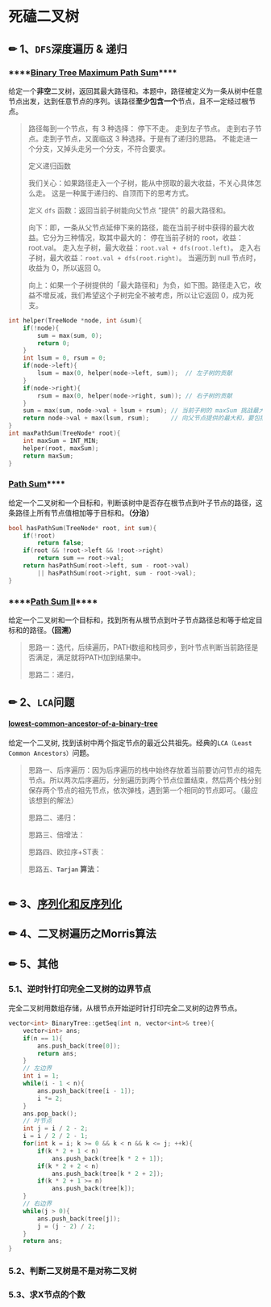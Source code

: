 # 死磕二叉树

## ✏ 1、`DFS`深度遍历 & 递归

###  ****[**Binary Tree Maximum Path Sum**](https://leetcode-cn.com/problems/binary-tree-maximum-path-sum/)\*\*\*\*

给定一个**非空**二叉树，返回其最大路径和。本题中，路径被定义为一条从树中任意节点出发，达到任意节点的序列。该路径**至少包含一个**节点，且不一定经过根节点。

> 路径每到一个节点，有 3 种选择： 停下不走。 走到左子节点。 走到右子节点。走到子节点，又面临这 3 种选择。于是有了递归的思路。 不能走进一个分支，又掉头走另一个分支，不符合要求。
>
> 定义递归函数 
>
> 我们关心：如果路径走入一个子树，能从中捞取的最大收益，不关心具体怎么走。 这是一种属于递归的、自顶而下的思考方式。 
>
> 定义 `dfs` 函数：返回当前子树能向父节点 “提供” 的最大路径和。
>
> 向下：即，一条从父节点延伸下来的路径，能在当前子树中获得的最大收益。它分为三种情况，取其中最大的： 停在当前子树的 root，收益：root.val。 走入左子树，最大收益：`root.val + dfs(root.left)`。 走入右子树，最大收益：`root.val + dfs(root.right)`。 当遍历到 null 节点时，收益为 0，所以返回 0。
>
> 向上：如果一个子树提供的「最大路径和」为负，如下图。路径走入它，收益不增反减，我们希望这个子树完全不被考虑，所以让它返回 0，成为死支。

```cpp
int helper(TreeNode *node, int &sum){
    if(!node){
        sum = max(sum, 0);
        return 0;
    }
    int lsum = 0, rsum = 0;
    if(node->left){
        lsum = max(0, helper(node->left, sum));  // 左子树的贡献
    }
    if(node->right){
        rsum = max(0, helper(node->right, sum)); // 右子树的贡献
    }
    sum = max(sum, node->val + lsum + rsum); // 当前子树的 maxSum 挑战最大值
    return node->val + max(lsum, rsum);      // 向父节点提供的最大和，要包括自己
}
int maxPathSum(TreeNode* root){
    int maxSum = INT_MIN;
    helper(root, maxSum);
    return maxSum;
}
```

### [**Path Sum**](https://leetcode-cn.com/problems/path-sum/)\*\*\*\*

给定一个二叉树和一个目标和，判断该树中是否存在根节点到叶子节点的路径，这条路径上所有节点值相加等于目标和。**（分治）**

```cpp
bool hasPathSum(TreeNode* root, int sum){
    if(!root)
        return false;
    if(root && !root->left && !root->right)
        return sum == root->val;
    return hasPathSum(root->left, sum - root->val)
        || hasPathSum(root->right, sum - root->val);
}
```

### \*\*\*\*[**Path Sum II**](https://leetcode-cn.com/problems/path-sum-ii/)\*\*\*\*

给定一个二叉树和一个目标和，找到所有从根节点到叶子节点路径总和等于给定目标和的路径。**（回溯）**

> 思路一：迭代，后续遍历，PATH数组和栈同步，到叶节点判断当前路径是否满足，满足就将PATH加到结果中。
>
> 思路二：递归，

## ✏ **2、`LCA`问题**

#### [lowest-common-ancestor-of-a-binary-tree](https://leetcode-cn.com/problems/lowest-common-ancestor-of-a-binary-tree/)

给定一个二叉树, 找到该树中两个指定节点的最近公共祖先。经典的`LCA（Least Common Ancestors）`问题。

> 思路一、后序遍历：因为后序遍历的栈中始终存放着当前要访问节点的祖先节点。所以两次后序遍历，分别遍历到两个节点位置结束，然后两个栈分别保存两个节点的祖先节点，依次弹栈，遇到第一个相同的节点即可。（最应该想到的解法）
>
> 思路二、递归：
>
> 思路三、倍增法：
>
> 思路四、欧拉序+ST表：
>
> 思路五、**`Tarjan` 算法：**

```cpp

```

## ✏ 3、[序列化和反序列化](https://leetcode-cn.com/problems/serialize-and-deserialize-binary-tree/)



## ✏ 4、二叉树遍历之Morris算法



## ✏ 5、其他

### 5.1、逆时针打印完全二叉树的边界节点

完全二叉树用数组存储，从根节点开始逆时针打印完全二叉树的边界节点。

```cpp
vector<int> BinaryTree::getSeq(int n, vector<int>& tree){
    vector<int> ans;
    if(n == 1){
        ans.push_back(tree[0]);
        return ans;
    }
    // 左边界
    int i = 1;
    while(i - 1 < n){
        ans.push_back(tree[i - 1]);
        i *= 2;
    }
    ans.pop_back();
    // 叶节点
    int j = i / 2 - 2;
    i = i / 2 / 2 - 1;
    for(int k = i; k >= 0 && k < n && k <= j; ++k){
        if(k * 2 + 1 < n)
            ans.push_back(tree[k * 2 + 1]);
        if(k * 2 + 2 < n)
            ans.push_back(tree[k * 2 + 2]);
        if(k * 2 + 1 >= n)
            ans.push_back(tree[k]);
    }
    // 右边界
    while(j > 0){
        ans.push_back(tree[j]);
        j = (j - 2) / 2;
    }
    return ans;
}
```

### 5.2、判断二叉树是不是对称二叉树



### 5.3、求X节点的个数

